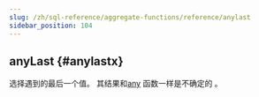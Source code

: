 ```yaml
---
slug: /zh/sql-reference/aggregate-functions/reference/anylast
sidebar_position: 104
---
```


## anyLast {#anylastx}

选择遇到的最后一个值。
其结果和[any](../../../sql-reference/aggregate-functions/reference/any.md) 函数一样是不确定的 。
